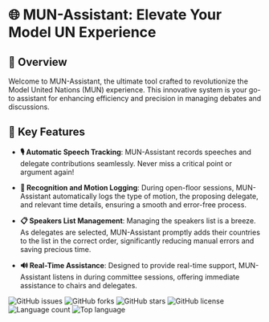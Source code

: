 # 🌐 MUN-Assistant: Elevate Your Model UN Experience

## 🚀 Overview
Welcome to MUN-Assistant, the ultimate tool crafted to revolutionize the Model United Nations (MUN) experience. This innovative system is your go-to assistant for enhancing efficiency and precision in managing debates and discussions.

## 🌟 Key Features

- **🎙 Automatic Speech Tracking**: MUN-Assistant records speeches and delegate contributions seamlessly. Never miss a critical point or argument again!

- **📝 Recognition and Motion Logging**: During open-floor sessions, MUN-Assistant automatically logs the type of motion, the proposing delegate, and relevant time details, ensuring a smooth and error-free process.

- **📋 Speakers List Management**: Managing the speakers list is a breeze. As delegates are selected, MUN-Assistant promptly adds their countries to the list in the correct order, significantly reducing manual errors and saving precious time.

- **🔊 Real-Time Assistance**: Designed to provide real-time support, MUN-Assistant listens in during committee sessions, offering immediate assistance to chairs and delegates.


![GitHub issues](https://img.shields.io/github/issues/IsmaPi/MUN-Assistant)
![GitHub forks](https://img.shields.io/github/forks/IsmaPi/MUN-Assistant)
![GitHub stars](https://img.shields.io/github/stars/IsmaPi/MUN-Assistant)
![GitHub license](https://img.shields.io/github/license/IsmaPi/MUN-Assistant)
![Language count](https://img.shields.io/github/languages/count/IsmaPi/MUN-Assistant)
![Top language](https://img.shields.io/github/languages/top/IsmaPi/MUN-Assistant)
